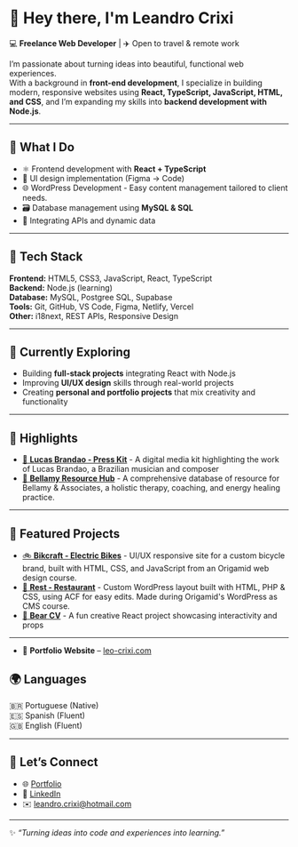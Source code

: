 # 👋 Hey there, I'm Leandro Crixi  

💻 **Freelance Web Developer** | ✈️ Open to travel & remote work  

I’m passionate about turning ideas into beautiful, functional web experiences.  
With a background in **front-end development**, I specialize in building modern, responsive websites using **React, TypeScript, JavaScript, HTML, and CSS**, and I’m expanding my skills into **backend development with Node.js**.  

---

## 🧠 What I Do  
- ⚛️ Frontend development with **React + TypeScript**  
- 🎨 UI design implementation (Figma → Code)
- 🌐 WordPress Development - Easy content management tailored to client needs.   
- 🗃️ Database management using **MySQL & SQL**  
- 🧩 Integrating APIs and dynamic data  

---

## 🧩 Tech Stack  
**Frontend:** HTML5, CSS3, JavaScript, React, TypeScript   
**Backend:** Node.js (learning)  
**Database:** MySQL, Postgree SQL, Supabase  
**Tools:** Git, GitHub, VS Code, Figma, Netlify, Vercel  
**Other:** i18next, REST APIs, Responsive Design  

---

## 🌱 Currently Exploring  
- Building **full-stack projects** integrating React with Node.js  
- Improving **UI/UX design** skills through real-world projects  
- Creating **personal and portfolio projects** that mix creativity and functionality  

---

## 🚀 Highlights  
- <a href="https://lucas-brandao.com/" target="_blank">🎸 **Lucas Brandao - Press Kit**</a> -  A digital media kit highlighting the work of Lucas Brandao, a Brazilian musician and composer
- <a href="https://bellamyresourcehub.com/" target="_blank">📓 **Bellamy Resource Hub**</a> - A comprehensive database of resource for Bellamy & Associates, a holistic therapy, coaching, and energy healing practice.

---

## 🚀 Featured Projects  
- <a href="https://bikcraft-crixi.netlify.app/" target="_blank">🚲 **Bikcraft - Electric Bikes**</a> - UI/UX responsive site for a custom bicycle brand, built with HTML, CSS, and JavaScript from an Origamid web design course.
- <a href="https://rest-restaurante.free.nf/" target="_blank">🍖 **Rest - Restaurant**</a> - Custom WordPress layout built with HTML, PHP & CSS, using ACF for easy edits. Made during Origamid's WordPress as CMS course.
- <a href="https://bear-origamid.netlify.app/" target="_blank">🧸 **Bear CV**</a> - A fun creative React project showcasing interactivity and props

---

- 💼 **Portfolio Website** – [leo-crixi.com](https://leo-crixi.com)  

## 🌍 Languages  
🇧🇷 Portuguese (Native)  
🇪🇸 Spanish (Fluent)  
🇬🇧 English (Fluent)  

---

## 🤝 Let’s Connect  
- 🌐 [Portfolio](https://leo-crixi.com)  
- 💼 [LinkedIn](https://linkedin.com/in/leandrocrixi)  
- ✉️ leandro.crixi@hotmail.com  

---

✨ *“Turning ideas into code and experiences into learning.”*  



<!--
**LeandroCrixi/LeandroCrixi** is a ✨ _special_ ✨ repository because its `README.md` (this file) appears on your GitHub profile.

Here are some ideas to get you started:

- 🔭 I’m currently working on ...
- 🌱 I’m currently learning ...
- 👯 I’m looking to collaborate on ...
- 🤔 I’m looking for help with ...
- 💬 Ask me about ...
- 📫 How to reach me: ...
- 😄 Pronouns: ...
- ⚡ Fun fact: ...
-->
